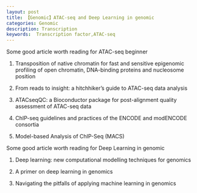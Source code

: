 ```yaml
---
layout: post
title: 【Genomic】ATAC-seq and Deep Learning in genomic
categories: Genomic
description: Transcription
keywords:  Transcription factor,ATAC-seq
---
```


Some good article worth reading for ATAC-seq beginner

1) Transposition of native chromatin for fast and sensitive epigenomic profiling of open chromatin, DNA-binding proteins and nucleosome position

2) From reads to insight: a hitchhiker’s guide to ATAC-seq data analysis

3) ATACseqQC: a Bioconductor package for post-alignment quality assessment of ATAC-seq data

4) ChIP-seq guidelines and practices of the ENCODE and modENCODE consortia

5) Model-based Analysis of ChIP-Seq (MACS)


Some good article worth reading for Deep Learning in genomic

1) Deep learning: new computational modelling techniques for genomics

2) A primer on deep learning in genomics

3) Navigating the pitfalls of applying machine learning in genomics
